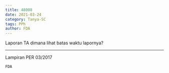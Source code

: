 ```yaml
---
title: 48008
date: 2021-03-24
category: Tanya-SC
tags: PPh
author: FDA
---
```


Laporan TA dimana lihat batas waktu lapornya?

---

Lampiran PER 03/2017

`FDA`
